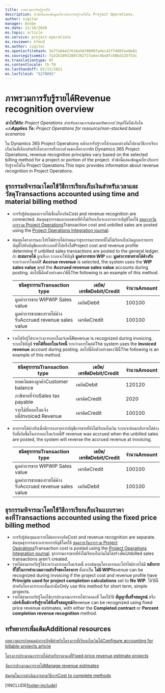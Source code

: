 ```yaml
---
title: ภาพรวมการรับรู้รายได้
description: หัวข้อนี้แสดงข้อมูลเกี่ยวกับการรับรู้รายได้ใน Project Operations.
author: sigitac
manager: Annbe
ms.date: 11/16/2020
ms.topic: article
ms.service: project-operations
ms.reviewer: kfend
ms.author: sigitac
ms.openlocfilehash: 5e77a0442f634a50f8099fadec42ff400fee0e81
ms.sourcegitcommit: fa32b1893286f20271fa4ec4be8fc68bd135f53c
ms.translationtype: HT
ms.contentlocale: th-TH
ms.lasthandoff: 02/15/2021
ms.locfileid: "5278891"
---
```

# <a name="revenue-recognition-overview"></a><span data-ttu-id="63fcf-103">ภาพรวมการรับรู้รายได้</span><span class="sxs-lookup"><span data-stu-id="63fcf-103">Revenue recognition overview</span></span>

<span data-ttu-id="63fcf-104">_**นำไปใช้กับ:** Project Operations สำหรับสถานการณ์ตามทรัพยากร/วัสดุที่ไม่ได้เก็บในคลัง_</span><span class="sxs-lookup"><span data-stu-id="63fcf-104">_**Applies To:** Project Operations for resource/non-stocked based scenarios_</span></span>

<span data-ttu-id="63fcf-105">ใน Dynamics 365 Project Operations หลักการรับรู้รายได้จะแตกต่างกันไปตามวิธีการเรียกเก็บเงินที่เลือกสำหรับโครงการหรือบางส่วนของโครงการ</span><span class="sxs-lookup"><span data-stu-id="63fcf-105">In Dynamics 365 Project Operations, revenue recognition principles vary based on the selected billing method for a project or portion of the project.</span></span> <span data-ttu-id="63fcf-106">หัวข้อนี้แสดงข้อมูลเกี่ยวกับการรับรู้รายได้ใน Project Operations.</span><span class="sxs-lookup"><span data-stu-id="63fcf-106">This topic provides information about revenue recognition in Project Operations.</span></span>

## <a name="transactions-accounted-using-time-and-material-billing-method"></a><span data-ttu-id="63fcf-107">ธุรกรรมพิจารณาโดยใช้วิธีการเรียกเก็บเงินสำหรับเวลาและวัสดุ</span><span class="sxs-lookup"><span data-stu-id="63fcf-107">Transactions accounted using time and material billing method</span></span>

- <span data-ttu-id="63fcf-108">การรับรู้ต้นทุนและรายได้เชื่อมโยงกัน</span><span class="sxs-lookup"><span data-stu-id="63fcf-108">Cost and revenue recognition are connected.</span></span> <span data-ttu-id="63fcf-109">ต้นทุนธุรกรรมและยอดขายที่ยังไม่เรียกเก็บจะลงรายการบัญชีโดยใช้ [สมุดรายวันการรวม Project Operations](../project-accounting/project-operations-integration-journal.md)</span><span class="sxs-lookup"><span data-stu-id="63fcf-109">Transaction cost and unbilled sales are posted using the [Project Operations Integration journal](../project-accounting/project-operations-integration-journal.md).</span></span>
- <span data-ttu-id="63fcf-110">ต้นทุนโครงการและโปรไฟล์รายได้กำหนดว่าธุรกรรมการขายที่ไม่ได้เรียกเก็บเงินถูกลงรายการบัญชีไปยังบัญชีแยกประเภททั่วไปหรือไม่</span><span class="sxs-lookup"><span data-stu-id="63fcf-110">Project cost and revenue profile determine if unbilled sales transactions are posted to the general ledger.</span></span> <span data-ttu-id="63fcf-111">ถ้า **สะสมรายได้** ถูกเลือก ระบบจะใช้บัญชี **มูลค่าการขาย WIP** และ **มูลค่าการขายรายได้ค้างรับ** ระหว่างการโพสต์</span><span class="sxs-lookup"><span data-stu-id="63fcf-111">If **Accrue revenue** is selected, the system uses the **WIP sales value** and the **Accrued revenue sales value** accounts during posting.</span></span> <span data-ttu-id="63fcf-112">ต่อไปนี้คือตัวอย่างของวิธีนี้</span><span class="sxs-lookup"><span data-stu-id="63fcf-112">The following is an example of this method.</span></span>  

  | <span data-ttu-id="63fcf-113">ชนิดธุรกรรม</span><span class="sxs-lookup"><span data-stu-id="63fcf-113">Transaction type</span></span> | <span data-ttu-id="63fcf-114">เดบิต/เครดิต</span><span class="sxs-lookup"><span data-stu-id="63fcf-114">Debit/Credit</span></span> | <span data-ttu-id="63fcf-115">จำนวน</span><span class="sxs-lookup"><span data-stu-id="63fcf-115">Amount</span></span> |
  | --- | --- | --- |
  | <span data-ttu-id="63fcf-116">มูลค่าการขาย WIP</span><span class="sxs-lookup"><span data-stu-id="63fcf-116">WIP Sales value</span></span> | <span data-ttu-id="63fcf-117">เดบิต</span><span class="sxs-lookup"><span data-stu-id="63fcf-117">Debit</span></span> | <span data-ttu-id="63fcf-118">100</span><span class="sxs-lookup"><span data-stu-id="63fcf-118">100</span></span> |
  | <span data-ttu-id="63fcf-119">มูลค่าการขายของรายได้ค้างรับ</span><span class="sxs-lookup"><span data-stu-id="63fcf-119">Accrued revenue sales value</span></span> | <span data-ttu-id="63fcf-120">เครดิต</span><span class="sxs-lookup"><span data-stu-id="63fcf-120">Credit</span></span> | <span data-ttu-id="63fcf-121">100</span><span class="sxs-lookup"><span data-stu-id="63fcf-121">100</span></span> |

- <span data-ttu-id="63fcf-122">รายได้รับรู้ได้ระหว่างการออกใบแจ้งหนี้</span><span class="sxs-lookup"><span data-stu-id="63fcf-122">Revenue is recognized during invoicing.</span></span> <span data-ttu-id="63fcf-123">ระบบใช้บัญชี **รายได้ที่ออกใบแจ้งหนี้** ระหว่างการโพสต์</span><span class="sxs-lookup"><span data-stu-id="63fcf-123">The system uses the **Invoiced revenue** account during posting.</span></span> <span data-ttu-id="63fcf-124">ต่อไปนี้คือตัวอย่างของวิธีนี้</span><span class="sxs-lookup"><span data-stu-id="63fcf-124">The following is an example of this method.</span></span>  

  | <span data-ttu-id="63fcf-125">ชนิดธุรกรรม</span><span class="sxs-lookup"><span data-stu-id="63fcf-125">Transaction type</span></span> | <span data-ttu-id="63fcf-126">เดบิต/เครดิต</span><span class="sxs-lookup"><span data-stu-id="63fcf-126">Debit/Credit</span></span> | <span data-ttu-id="63fcf-127">จำนวน</span><span class="sxs-lookup"><span data-stu-id="63fcf-127">Amount</span></span> |
  | --- | --- | --- |
  | <span data-ttu-id="63fcf-128">ยอดเงินของลูกค้า</span><span class="sxs-lookup"><span data-stu-id="63fcf-128">Customer balance</span></span> | <span data-ttu-id="63fcf-129">เดบิต</span><span class="sxs-lookup"><span data-stu-id="63fcf-129">Debit</span></span> | <span data-ttu-id="63fcf-130">120</span><span class="sxs-lookup"><span data-stu-id="63fcf-130">120</span></span> |
  | <span data-ttu-id="63fcf-131">ภาษีขายที่จ่าย</span><span class="sxs-lookup"><span data-stu-id="63fcf-131">Sales tax payable</span></span> | <span data-ttu-id="63fcf-132">เครดิต</span><span class="sxs-lookup"><span data-stu-id="63fcf-132">Credit</span></span> | <span data-ttu-id="63fcf-133">20</span><span class="sxs-lookup"><span data-stu-id="63fcf-133">20</span></span> |
  | <span data-ttu-id="63fcf-134">รายได้ที่ออกใบแจ้งหนี้</span><span class="sxs-lookup"><span data-stu-id="63fcf-134">Invoiced Revenue</span></span> | <span data-ttu-id="63fcf-135">เครดิต</span><span class="sxs-lookup"><span data-stu-id="63fcf-135">Credit</span></span> | <span data-ttu-id="63fcf-136">100</span><span class="sxs-lookup"><span data-stu-id="63fcf-136">100</span></span> |

- <span data-ttu-id="63fcf-137">หากรายได้ค้างรับเมื่อมีการลงรายการบัญชีการขายที่ยังไม่เรียกเก็บเงิน ระบบจะย้อนกลับรายได้ค้างรับที่เกิดขึ้นในการออกใบแจ้งหนี้</span><span class="sxs-lookup"><span data-stu-id="63fcf-137">If revenue was accrued when the unbilled sales are posted, the system will reverse the accrued revenue at invoicing.</span></span>

  | <span data-ttu-id="63fcf-138">ชนิดธุรกรรม</span><span class="sxs-lookup"><span data-stu-id="63fcf-138">Transaction type</span></span> | <span data-ttu-id="63fcf-139">เดบิต/เครดิต</span><span class="sxs-lookup"><span data-stu-id="63fcf-139">Debit/Credit</span></span> | <span data-ttu-id="63fcf-140">จำนวน</span><span class="sxs-lookup"><span data-stu-id="63fcf-140">Amount</span></span> |
  | --- | --- | --- |
  | <span data-ttu-id="63fcf-141">มูลค่าการขาย WIP</span><span class="sxs-lookup"><span data-stu-id="63fcf-141">WIP Sales value</span></span> | <span data-ttu-id="63fcf-142">เครดิต</span><span class="sxs-lookup"><span data-stu-id="63fcf-142">Credit</span></span> | <span data-ttu-id="63fcf-143">100</span><span class="sxs-lookup"><span data-stu-id="63fcf-143">100</span></span> |
  | <span data-ttu-id="63fcf-144">มูลค่าการขายของรายได้ค้างรับ</span><span class="sxs-lookup"><span data-stu-id="63fcf-144">Accrued revenue sales value</span></span> | <span data-ttu-id="63fcf-145">เดบิต</span><span class="sxs-lookup"><span data-stu-id="63fcf-145">Debit</span></span> | <span data-ttu-id="63fcf-146">100</span><span class="sxs-lookup"><span data-stu-id="63fcf-146">100</span></span> |

## <a name="transactions-accounted-using-the-fixed-price-billing-method"></a><span data-ttu-id="63fcf-147">ธุรกรรมพิจารณาโดยใช้วิธีการเรียกเก็บเงินแบบราคาคงที่</span><span class="sxs-lookup"><span data-stu-id="63fcf-147">Transactions accounted using the fixed price billing method</span></span>

- <span data-ttu-id="63fcf-148">การรับรู้ต้นทุนและรายได้แยกจากกัน</span><span class="sxs-lookup"><span data-stu-id="63fcf-148">Cost and revenue recognition are separate.</span></span> <span data-ttu-id="63fcf-149">ต้นทุนธุรกรรมจะลงรายการบัญชีโดยใช้ [สมุดรายวันการรวม Project Operations](../project-accounting/project-operations-integration-journal.md)</span><span class="sxs-lookup"><span data-stu-id="63fcf-149">Transaction cost is posted using the [Project Operations Integration journal](../project-accounting/project-operations-integration-journal.md).</span></span> <span data-ttu-id="63fcf-150">ธุรกรรมการขายที่ยังไม่เรียกเก็บเงินไม่ได้สร้างขึ้น</span><span class="sxs-lookup"><span data-stu-id="63fcf-150">Unbilled sales transactions aren't created.</span></span>
- <span data-ttu-id="63fcf-151">รายได้สามารถรับรู้ได้ระหว่างการออกใบแจ้งหนี้ หากต้นทุนโครงการและโปรไฟล์รายได้มี **หลักการที่ใช้ในการคำนวณความสำเร็จของโครงการ** ตั้งค่าเป็น **ไม่มี WIP**</span><span class="sxs-lookup"><span data-stu-id="63fcf-151">Revenue can be recognized during invoicing if the project cost and revenue profile have **Principle used for project completion calculations** set to **No WIP**.</span></span> <span data-ttu-id="63fcf-152">ใช้วิธีนี้สำหรับโครงการระยะสั้นเท่านั้น</span><span class="sxs-lookup"><span data-stu-id="63fcf-152">Only use this method for short term, simple projects.</span></span>
- <span data-ttu-id="63fcf-153">รายได้สามารถรับรู้โดยใช้การประมาณการรายได้ราคาคงที่ โดยใช้วิธี **สัญญาที่เสร็จสมบูรณ์** หรือ **เปอร์เซ็นต์การรับรู้รายได้ที่เสร็จสมบูรณ์**</span><span class="sxs-lookup"><span data-stu-id="63fcf-153">Revenue can be recognized using fixed price revenue estimates, with either the **Completed contract** or **Percent completion revenue recognition** method.</span></span>

## <a name="additional-resources"></a><span data-ttu-id="63fcf-154">ทรัพยากรเพิ่มเติม</span><span class="sxs-lookup"><span data-stu-id="63fcf-154">Additional resources</span></span>
[<span data-ttu-id="63fcf-155">บทความการกำหนดค่าการบัญชีสำหรับโครงการที่เรียกเก็บเงินได้</span><span class="sxs-lookup"><span data-stu-id="63fcf-155">Configure accounting for billable projects article</span></span>](../project-accounting/configure-accounting-billable-projects.md)

[<span data-ttu-id="63fcf-156">โครงการประมาณการรายได้สำหรับราคาคงที่</span><span class="sxs-lookup"><span data-stu-id="63fcf-156">Fixed price revenue estimate projects</span></span>](rev-rec-percentage-completion-method.md)

[<span data-ttu-id="63fcf-157">จัดการประมาณการรายได้</span><span class="sxs-lookup"><span data-stu-id="63fcf-157">Manage revenue estimates</span></span>](rev-rec-completed-contract-method.md)

[<span data-ttu-id="63fcf-158">ต้นทุนในการดำเนินการตามวิธีการ</span><span class="sxs-lookup"><span data-stu-id="63fcf-158">Cost to complete methods</span></span>](cost-complete-methods.md)


[!INCLUDE[footer-include](../includes/footer-banner.md)]